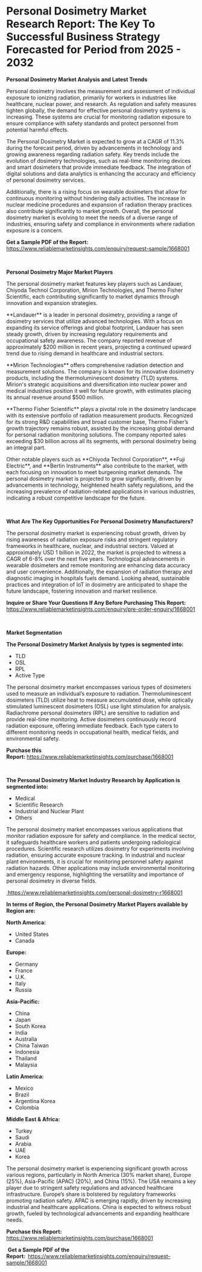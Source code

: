 <p><h1>Personal Dosimetry Market Research Report: The Key To Successful Business Strategy Forecasted for Period from 2025 - 2032</h1></p><p><strong>Personal Dosimetry Market Analysis and Latest Trends</strong></p>
<p><p>Personal dosimetry involves the measurement and assessment of individual exposure to ionizing radiation, primarily for workers in industries like healthcare, nuclear power, and research. As regulation and safety measures tighten globally, the demand for effective personal dosimetry systems is increasing. These systems are crucial for monitoring radiation exposure to ensure compliance with safety standards and protect personnel from potential harmful effects.</p><p>The Personal Dosimetry Market is expected to grow at a CAGR of 11.3% during the forecast period, driven by advancements in technology and growing awareness regarding radiation safety. Key trends include the evolution of dosimetry technologies, such as real-time monitoring devices and smart dosimeters that provide immediate feedback. The integration of digital solutions and data analytics is enhancing the accuracy and efficiency of personal dosimetry services.</p><p>Additionally, there is a rising focus on wearable dosimeters that allow for continuous monitoring without hindering daily activities. The increase in nuclear medicine procedures and expansion of radiation therapy practices also contribute significantly to market growth. Overall, the personal dosimetry market is evolving to meet the needs of a diverse range of industries, ensuring safety and compliance in environments where radiation exposure is a concern.</p></p>
<p><strong>Get a Sample PDF of the Report:&nbsp;</strong> <a href="https://www.reliablemarketinsights.com/enquiry/request-sample/1668001?utm_campaign=3360&utm_medium=2&utm_source=Github&utm_content=ia&utm_term=17042025&utm_id=personal-dosimetry">https://www.reliablemarketinsights.com/enquiry/request-sample/1668001</a></p>
<p>&nbsp;</p>
<p><strong>Personal Dosimetry Major Market Players</strong></p>
<p><p>The personal dosimetry market features key players such as Landauer, Chiyoda Technol Corporation, Mirion Technologies, and Thermo Fisher Scientific, each contributing significantly to market dynamics through innovation and expansion strategies.</p><p>**Landauer** is a leader in personal dosimetry, providing a range of dosimetry services that utilize advanced technologies. With a focus on expanding its service offerings and global footprint, Landauer has seen steady growth, driven by increasing regulatory requirements and occupational safety awareness. The company reported revenue of approximately $200 million in recent years, projecting a continued upward trend due to rising demand in healthcare and industrial sectors.</p><p>**Mirion Technologies** offers comprehensive radiation detection and measurement solutions. The company is known for its innovative dosimetry products, including the thermoluminescent dosimetry (TLD) systems. Mirion's strategic acquisitions and diversification into nuclear power and medical industries position it well for future growth, with estimates placing its annual revenue around $500 million.</p><p>**Thermo Fisher Scientific** plays a pivotal role in the dosimetry landscape with its extensive portfolio of radiation measurement products. Recognized for its strong R&D capabilities and broad customer base, Thermo Fisher’s growth trajectory remains robust, assisted by the increasing global demand for personal radiation monitoring solutions. The company reported sales exceeding $30 billion across all its segments, with personal dosimetry being an integral part.</p><p>Other notable players such as **Chiyoda Technol Corporation**, **Fuji Electric**, and **Bertin Instruments** also contribute to the market, with each focusing on innovation to meet burgeoning market demands. The personal dosimetry market is projected to grow significantly, driven by advancements in technology, heightened health safety regulations, and the increasing prevalence of radiation-related applications in various industries, indicating a robust competitive landscape for the future.</p></p>
<p>&nbsp;</p>
<p><strong>What Are The Key Opportunities For Personal Dosimetry Manufacturers?</strong></p>
<p><p>The personal dosimetry market is experiencing robust growth, driven by rising awareness of radiation exposure risks and stringent regulatory frameworks in healthcare, nuclear, and industrial sectors. Valued at approximately USD 1 billion in 2022, the market is projected to witness a CAGR of 6-8% over the next five years. Technological advancements in wearable dosimeters and remote monitoring are enhancing data accuracy and user convenience. Additionally, the expansion of radiation therapy and diagnostic imaging in hospitals fuels demand. Looking ahead, sustainable practices and integration of IoT in dosimetry are anticipated to shape the future landscape, fostering innovation and market resilience.</p></p>
<p><strong>Inquire or Share Your Questions If Any Before Purchasing This Report:</strong> <a href="https://www.reliablemarketinsights.com/enquiry/pre-order-enquiry/1668001?utm_campaign=3360&utm_medium=2&utm_source=Github&utm_content=ia&utm_term=17042025&utm_id=personal-dosimetry">https://www.reliablemarketinsights.com/enquiry/pre-order-enquiry/1668001</a></p>
<p>&nbsp;</p>
<p><strong>Market Segmentation</strong></p>
<p><strong>The Personal Dosimetry Market Analysis by types is segmented into:</strong></p>
<p><ul><li>TLD</li><li>OSL</li><li>RPL</li><li>Active Type</li></ul></p>
<p><p>The personal dosimetry market encompasses various types of dosimeters used to measure an individual’s exposure to radiation. Thermoluminescent dosimeters (TLD) utilize heat to measure accumulated dose, while optically stimulated luminescent dosimeters (OSL) use light stimulation for analysis. Radiachrome personal dosimeters (RPL) are sensitive to radiation and provide real-time monitoring. Active dosimeters continuously record radiation exposure, offering immediate feedback. Each type caters to different monitoring needs in occupational health, medical fields, and environmental safety.</p></p>
<p><strong>Purchase this Report:&nbsp;</strong><a href="https://www.reliablemarketinsights.com/purchase/1668001?utm_campaign=3360&utm_medium=2&utm_source=Github&utm_content=ia&utm_term=17042025&utm_id=personal-dosimetry">https://www.reliablemarketinsights.com/purchase/1668001</a></p>
<p>&nbsp;</p>
<p><strong>The Personal Dosimetry Market Industry Research by Application is segmented into:</strong></p>
<p><ul><li>Medical</li><li>Scientific Research</li><li>Industrial and Nuclear Plant</li><li>Others</li></ul></p>
<p><p>The personal dosimetry market encompasses various applications that monitor radiation exposure for safety and compliance. In the medical sector, it safeguards healthcare workers and patients undergoing radiological procedures. Scientific research utilizes dosimetry for experiments involving radiation, ensuring accurate exposure tracking. In industrial and nuclear plant environments, it is crucial for monitoring personnel safety against radiation hazards. Other applications may include environmental monitoring and emergency response, highlighting the versatility and importance of personal dosimetry in diverse fields.</p></p>
<p><a href="https://www.reliablemarketinsights.com/personal-dosimetry-r1668001?utm_campaign=3360&utm_medium=2&utm_source=Github&utm_content=ia&utm_term=17042025&utm_id=personal-dosimetry">&nbsp;https://www.reliablemarketinsights.com/personal-dosimetry-r1668001</a></p>
<p><strong>In terms of Region, the Personal Dosimetry Market Players available by Region are:</strong></p>
<p>
    <p> <strong> North America: </strong>
        <ul>
            <li>United States</li>
            <li>Canada</li>
        </ul>
        </p> 
    <p> <strong> Europe: </strong>
        <ul>
            <li>Germany</li>
            <li>France</li>
            <li>U.K.</li>
            <li>Italy</li>
            <li>Russia</li>
        </ul>
        </p> 
    <p> <strong> Asia-Pacific: </strong>
        <ul>
            <li>China</li>
            <li>Japan</li>
            <li>South Korea</li>
            <li>India</li>
            <li>Australia</li>
            <li>China Taiwan</li>
            <li>Indonesia</li>
            <li>Thailand</li>
            <li>Malaysia</li>
        </ul>
        </p> 
    <p> <strong> Latin America: </strong>
        <ul>
            <li>Mexico</li>
            <li>Brazil</li>
            <li>Argentina Korea</li>
            <li>Colombia</li>
        </ul>
        </p> 
    <p> <strong> Middle East & Africa: </strong>
        <ul>
            <li>Turkey</li>
            <li>Saudi</li>
            <li>Arabia</li>
            <li>UAE</li>
            <li>Korea</li>
        </ul>
    </p>
    </p>
<p><p>The personal dosimetry market is experiencing significant growth across various regions, particularly in North America (30% market share), Europe (25%), Asia-Pacific (APAC) (20%), and China (15%). The USA remains a key player due to stringent safety regulations and advanced healthcare infrastructure. Europe’s share is bolstered by regulatory frameworks promoting radiation safety. APAC is emerging rapidly, driven by increasing industrial and healthcare applications. China is expected to witness robust growth, fueled by technological advancements and expanding healthcare needs.</p></p>
<p><strong>Purchase this Report: </strong><a href="https://www.reliablemarketinsights.com/purchase/1668001?utm_campaign=3360&utm_medium=2&utm_source=Github&utm_content=ia&utm_term=17042025&utm_id=personal-dosimetry">https://www.reliablemarketinsights.com/purchase/1668001</a></p>
<p>&nbsp;<strong>Get a Sample PDF of the Report:&nbsp;&nbsp;</strong><a href="https://www.reliablemarketinsights.com/enquiry/request-sample/1668001?utm_campaign=3360&utm_medium=2&utm_source=Github&utm_content=ia&utm_term=17042025&utm_id=personal-dosimetry">https://www.reliablemarketinsights.com/enquiry/request-sample/1668001</a></p>
<p><strong></strong></p>
<p><p></p><p></p><p></p></p>